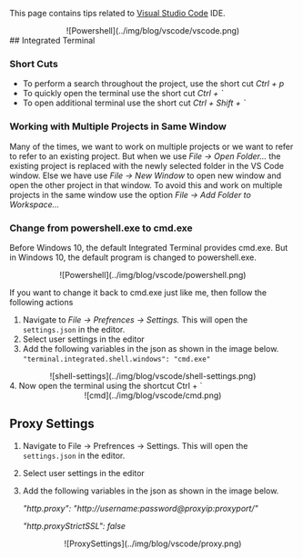 This page contains tips related to [Visual Studio Code](https://code.visualstudio.com/) IDE.
<center>![Powershell](../img/blog/vscode/vscode.png)</center>
## Integrated Terminal

### Short Cuts
* To perform a search throughout the project, use the short cut _Ctrl + p_
* To quickly open the terminal use the short cut _Ctrl + `_
* To open additional terminal use the short cut _Ctrl + Shift + `_

### Working with Multiple Projects in Same Window
Many of the times, we want to work on multiple projects or we want to refer to refer to an existing project. But when we use _File -> Open Folder..._ the existing project is replaced with the newly selected folder in the VS Code window. Else we have use _File -> New Window_ to open new window and open the other project in that window. To avoid this and work on multiple projects in the same window use the option _File -> Add Folder to Workspace..._ 

### Change from powershell.exe to cmd.exe
Before Windows 10, the default Integrated Terminal provides cmd.exe. But in Windows 10, the default program is changed to powershell.exe. 

<center>![Powershell](../img/blog/vscode/powershell.png)</center>

If you want to change it back to cmd.exe just like me, then follow the following actions

1. Navigate to _File -> Prefrences -> Settings._ This will open the `settings.json` in the editor.
2. Select user settings in the editor
3. Add the following variables in the json as shown in the image below. 
    `"terminal.integrated.shell.windows": "cmd.exe"`
<center>![shell-settings](../img/blog/vscode/shell-settings.png)</center>
4. Now open the terminal using the shortcut Ctrl + `
<center>![cmd](../img/blog/vscode/cmd.png)</center>


## Proxy Settings
1. Navigate to File -> Prefrences -> Settings. This will open the `settings.json` in the editor.
2. Select user settings in the editor
3. Add the following variables in the json as shown in the image below.

    _"http.proxy": "http://username:password@proxyip:proxyport/"_

    _"http.proxyStrictSSL": false_
<center>![ProxySettings](../img/blog/vscode/proxy.png)</center>
